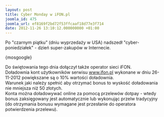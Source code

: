 ```yaml
---
layout: post
title: Cyber Monday w iFON.pl
joomla_id: 475
joomla_url: ef8169f2bd72f53ffcaaf18d77e3f714
date: 2012-11-26 13:10:12.000000000 +01:00
---
```

Po &quot;czarnym piątku&quot; (dniu wyprzedaży w USA) nadszedł &quot;cyber-poniedziałek&quot; - dzień super-zakup&oacute;w w Internecie.<p>{mosgoogle}</p><p>Do świętowania tego dnia dołączył także operator sieci iFON.<br />Doładownia kont użytkownik&oacute;w serwisu www.ifon.pl wykonane w dniu 26-11-2012 powiększane są o 10% wartości doładownia.<br />Warunek jaki należy spełnić aby otrzymać bonus to wyskość doładowania nie mniejsza niż 50 złotych.<br />Konta można doładowywać online za pomocą przelew&oacute;w dotpay - wtedy bonus zaksięgowany jest automatycznie lub wykonując przelw tradycyjny (do otrzymania bonusu wymagane jest przesłanie do operatora potwierdzenia przelewu).</p>
